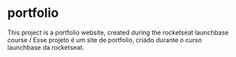 # portfolio
This project is a portfolio website, created during the rocketseat launchbase course / Esse projeto é um site de portfolio, criado durante o curso launchbase da rocketseat.
